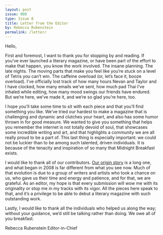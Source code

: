 ```yaml
---
layout: post
issue: 000
type: Issue 0
title: Letter from the Editor
by: Rebecca Rubenstein
permalink: /letter/
---
```


Hello,

First and foremost, I want to thank you for stopping by and reading. If you’ve ever launched a literary magazine, or have been part of the effort to make that happen, you know the work involved. The insane planning. The late nights. The moving parts that make you feel like you’re stuck on a level of Tetris you can’t win. The caffeine overload (or, let’s face it, booze overload). I’ve officially lost track of how many hours Nevan and Taylor and I have clocked, how many emails we’ve sent, how much pad Thai I’ve inhaled while editing, how many mood swings our friends have endured. But we’re here, we’ve made it, and we’re so glad you’re here, too. 

I hope you’ll take some time to sit with each piece and that you’ll find something you like. We’ve tried our hardest to make a magazine that is challenging and dynamic and clutches your heart, and also has some humor thrown in for good measure. We wanted to give you something that helps you remember the internet is not totally devoid of soul, that showcases some incredible writing and art, and that highlights a community we are all really proud to be a part of. This last thing is especially important: we could not be luckier than to be among such talented, driven individuals. It is because of the tenacity and inspiration of so many that Midnight Breakfast exists.

I would like to thank all of our contributors. [Our origin story](/an-ongoing-conversation/) is a long one, and what began in 2008 is far different from what you see now. Much of that evolution is due to a group of writers and artists who took a chance on us, who gave us their time and energy and patience, and for that, we are grateful. As an editor, my hope is that every submission will wow me with its originality or stop me in my tracks with its vigor. All the pieces here speak to that, and it’s a privilege to be able to debut a literary magazine with such outstanding work.

Lastly, I would like to thank all the individuals who helped us along the way; without your guidance, we’d still be talking rather than doing. We owe all of you breakfast.

Rebecca Rubenstein
Editor-in-Chief